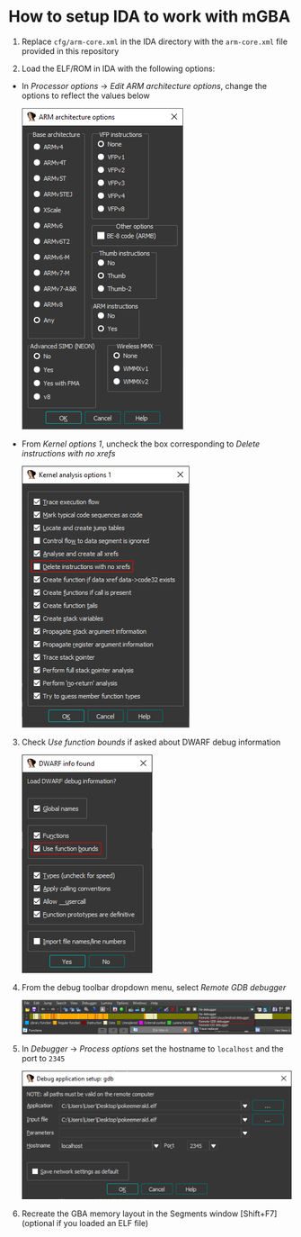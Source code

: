 # How to setup IDA to work with mGBA

1. Replace `cfg/arm-core.xml` in the IDA directory with the `arm-core.xml` file provided in this repository

2. Load the ELF/ROM in IDA with the following options:

 - In _Processor options_ -> _Edit ARM architecture options_, change the options to reflect the values below

     ![](img/arm_options.png)

 - From _Kernel options 1_, uncheck the box corresponding to _Delete instructions with no xrefs_

     ![](img/analysis_options.png)

3. Check _Use function bounds_ if asked about DWARF debug information

     ![](img/dwarf_options.png)

4. From the debug toolbar dropdown menu, select _Remote GDB debugger_

     ![](img/dbg_dropdown.png)

5. In _Debugger_ -> _Process options_ set the hostname to `localhost` and the port to `2345`

     ![](img/gdb_options.png)

6. Recreate the GBA memory layout in the Segments window [Shift+F7] (optional if you loaded an ELF file)
